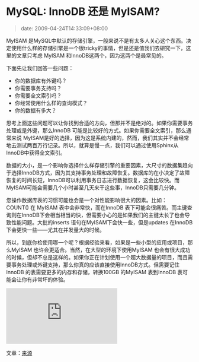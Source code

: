 # MySQL: InnoDB 还是 MyISAM?
>date: 2009-04-24T14:33:09+08:00


MyISAM 是MySQL中默认的存储引擎，一般来说不是有太多人关心这个东西。决定使用什么样的存储引擎是一个很tricky的事情，但是还是值我们去研究一下，这里的文章只考虑 MyISAM 和InnoDB这两个，因为这两个是最常见的。


下面先让我们回答一些问题：


* 你的数据库有外键吗？
* 你需要事务支持吗？
* 你需要全文索引吗？
* 你经常使用什么样的查询模式？
* 你的数据有多大？



思考上面这些问题可以让你找到合适的方向，但那并不是绝对的。如果你需要事务处理或是外键，那么InnoDB 可能是比较好的方式。如果你需要全文索引，那么通常来说 MyISAM是好的选择，因为这是系统内建的，然而，我们其实并不会经常地去测试两百万行记录。所以，就算是慢一点，我们可以通过使用Sphinx从InnoDB中获得全文索引。


数据的大小，是一个影响你选择什么样存储引擎的重要因素，大尺寸的数据集趋向于选择InnoDB方式，因为其支持事务处理和故障恢复。数据库的在小决定了故障恢复的时间长短，InnoDB可以利用事务日志进行数据恢复，这会比较快。而MyISAM可能会需要几个小时甚至几天来干这些事，InnoDB只需要几分钟。


您操作数据库表的习惯可能也会是一个对性能影响很大的因素。比如： COUNT() 在 MyISAM 表中会非常快，而在InnoDB 表下可能会很痛苦。而主键查询则在InnoDB下会相当相当的快，但需要小心的是如果我们的主键太长了也会导致性能问题。大批的inserts 语句在MyISAM下会快一些，但是updates 在InnoDB 下会更快一些——尤其在并发量大的时候。


所以，到底你检使用哪一个呢？根据经验来看，如果是一些小型的应用或项目，那么MyISAM 也许会更适合。当然，在大型的环境下使用MyISAM 也会有很大成功的时候，但却不总是这样的。如果你正在计划使用一个超大数据量的项目，而且需要事务处理或外键支持，那么你真的应该直接使用InnoDB方式。但需要记住InnoDB 的表需要更多的内存和存储，转换100GB 的MyISAM 表到InnoDB 表可能会让你有非常坏的体验。


![](http://blog.inetu.net/wp-content/plugins/wp-spamfree/img/wpsf-img.php)


文章：[来源](http://blog.inetu.net/2009/04/mysql-innodb-or-myisam/)



